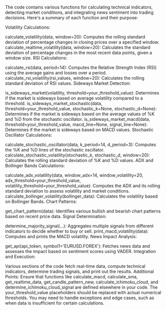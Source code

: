 The code contains various functions for calculating technical indicators, detecting market conditions, and integrating news sentiment into trading decisions. Here's a summary of each function and their purpose:

Volatility Calculations:

calculate_volatility(data, window=20): Computes the rolling standard deviation of percentage changes in closing prices over a specified window.
calculate_realtime_volatility(data, window=20): Calculates the standard deviation of percentage changes in the most recent data points, given a window size.
RSI Calculations:

calculate_rsi(data, period=14): Computes the Relative Strength Index (RSI) using the average gains and losses over a period.
calculate_rsi_volatility(rsi_values, window=20): Calculates the rolling standard deviation of RSI values.
Sideways Market Detection:

is_sideways_market(volatility, threshold=your_threshold_value): Determines if the market is sideways based on average volatility compared to a threshold.
is_sideways_market_stochastic(data, threshold=your_threshold_value, stochastic_k=None, stochastic_d=None): Determines if the market is sideways based on the average values of %K and %D from the stochastic oscillator.
is_sideways_market_macd(data, threshold=your_threshold_value, macd_line=None, signal_line=None): Determines if the market is sideways based on MACD values.
Stochastic Oscillator Calculations:

calculate_stochastic_oscillator(data, k_period=14, d_period=3): Computes the %K and %D lines of the stochastic oscillator.
calculate_stochastic_volatility(stochastic_k, stochastic_d, window=20): Calculates the rolling standard deviation of %K and %D values.
ADX and Bollinger Bands Calculations:

calculate_adx_volatility(data, window_adx=14, window_volatility=20, adx_threshold=your_threshold_value, volatility_threshold=your_threshold_value): Computes the ADX and its rolling standard deviation to assess volatility and market conditions.
calculate_bollinger_volatility(bollinger_data): Calculates the volatility based on Bollinger Bands.
Chart Patterns:

get_chart_pattern(data): Identifies various bullish and bearish chart patterns based on recent price data.
Signal Determination:

determine_majority_signal(...): Aggregates multiple signals from different indicators to decide whether to buy or sell.
print_macd_volatility(data): Computes and prints the MACD volatility.
News Impact Analysis:

get_api(api_token, symbol1='EURUSD.FOREX'): Fetches news data and assesses the impact based on sentiment scores using VADER.
Integration and Execution:

Various sections of the code fetch real-time data, compute technical indicators, determine trading signals, and print out the results.
Additional Points:
Ensure that functions like calculate_macd, calculate_sma, get_realtime_data, get_candle_pattern_new, calculate_ichimoku_cloud, and determine_ichimoku_cloud_signal are defined elsewhere in your code.
The your_threshold_value placeholders should be replaced with actual numerical thresholds.
You may need to handle exceptions and edge cases, such as when data is insufficient for certain calculations.
